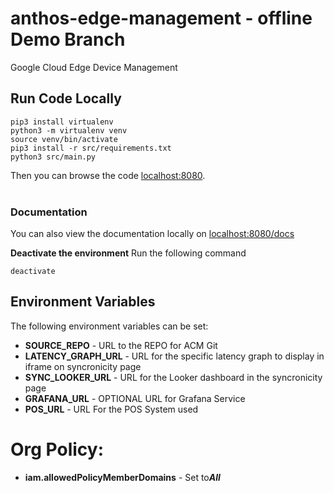 # anthos-edge-management - offline Demo Branch
Google Cloud Edge Device Management

## Run Code Locally
```
pip3 install virtualenv
python3 -m virtualenv venv
source venv/bin/activate
pip3 install -r src/requirements.txt
python3 src/main.py
```
Then you can browse the code [localhost:8080](http://localhost:8080).<br /><br />

### Documentation ###
You can also view the documentation locally on [localhost:8080/docs](http://localhost:8080)


**Deactivate the environment** 
Run the following command
```
deactivate
```


## Environment Variables ##
The following environment variables can be set:
  - **SOURCE_REPO** - URL to the REPO for ACM Git
  - **LATENCY_GRAPH_URL** - URL for the specific latency graph to display in iframe on syncronicity page
  - **SYNC_LOOKER_URL** - URL for the Looker dashboard in the syncronicity page
  - **GRAFANA_URL** - OPTIONAL URL for Grafana Service
  - **POS_URL** - URL For the POS System used

# Org Policy:
- **iam.allowedPolicyMemberDomains** - Set to***All***